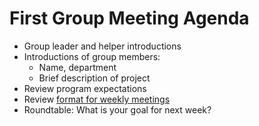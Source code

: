# First Group Meeting Agenda

* Group leader and helper introductions
* Introductions of group members:
  * Name, department
  * Brief description of project
* Review program expectations
* Review [format for weekly meetings](meeting_format.md)
* Roundtable: What is your goal for next week? 
